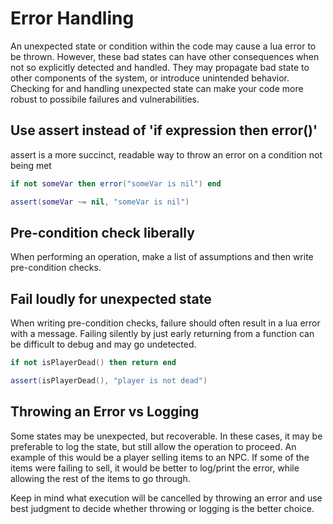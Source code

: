 # Error Handling

An unexpected state or condition within the code may cause a lua error to be thrown. However, these bad states can have other consequences when not so explicitly detected and handled. They may propagate bad state to other components of the system, or introduce unintended behavior. Checking for and handling unexpected state can make your code more robust to possibile failures and vulnerabilities.

## Use assert instead of 'if expression then error()'
assert is a more succinct, readable way to throw an error on a condition not being met

```lua title="BAD"
if not someVar then error("someVar is nil") end
```
```lua title="GOOD"
assert(someVar ~= nil, "someVar is nil")
```

## Pre-condition check liberally
When performing an operation, make a list of assumptions and then write pre-condition checks.

## Fail loudly for unexpected state
When writing pre-condition checks, failure should often result in a lua error with a message. Failing silently by just early returning from a function can be difficult to debug and may go undetected.

```lua title="BAD"
if not isPlayerDead() then return end
```
```lua title="GOOD"
assert(isPlayerDead(), "player is not dead")
```

## Throwing an Error vs Logging
Some states may be unexpected, but recoverable. In these cases, it may be preferable to log the state, but still allow the operation to proceed. An example of this would be a player selling items to an NPC. If some of the items were failing to sell, it would be better to log/print the error, while allowing the rest of the items to go through.

Keep in mind what execution will be cancelled by throwing an error and use best judgment to decide whether throwing or logging is the better choice.